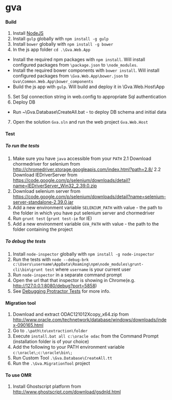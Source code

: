 gva
======

#### Build

1. Install [NodeJS](http://nodejs.org/)
2. Install `gulp` globally with `npm install -g gulp`
3. Install `bower` globally with `npm install -g bower`
4. In the js app folder `cd .\Gva.Web.App`
  * Install the required npm packages with `npm install`. Will install configured packages from `\package.json` to `\node_modules`.
  * Install the required bower components with `bower install`. Will install configured packages from `\Gva.Web.App\bower.json` to `Gva\Common.Web.App\bower_components`
  * Build the js app with `gulp`. Will build and deploy it in \Gva.Web.Host\App
5. Set Sql connection string in web.config to appropriate Sql authentication
6. Deploy DB
  * Run ~\Gva.Database\CreateAll.bat - to deploy DB schema and initial data
7. Open the solution `Gva.sln` and run the web project `Gva.Web.Host`

#### Test

##### To run the tests
1. Make sure you have `java` accessible from your `PATH`
2.1 Download chormedriver for selenium from http://chromedriver.storage.googleapis.com/index.html?path=2.8/
2.2 Download IEDriverServer from https://code.google.com/p/selenium/downloads/detail?name=IEDriverServer_Win32_2.39.0.zip
3. Download selenium server from https://code.google.com/p/selenium/downloads/detail?name=selenium-server-standalone-2.39.0.jar
4. Add a new environment variable `SELENIUM_PATH` with value -  the path to the folder in which you have put selenium server and chormedriver
5. Run `grunt test` (`grunt test-ie` for IE)
6. Add a new environment variable `GVA_PATH` with value -  the path to the folder containing the project

##### To debug the tests
1. Install `node-inspector` globally with `npm install -g node-inspector`
2. Run the tests with
`node --debug-brk c:\Users\username\AppData\Roaming\npm\node_modules\grunt-cli\bin\grunt test`
where `username` is your current user
3. Run `node-inspector` in a separate command prompt
4. Open the url that that inspector is showing in Chrome(e.g. http://127.0.0.1:8080/debug?port=5858)
5. See [Debugging Protractor Tests](https://github.com/angular/protractor/blob/master/docs/debugging.md) for more info.

#### Migration tool
1. Download and extract ODAC121012Xcopy_x64.zip from http://www.oracle.com/technetwork/database/windows/downloads/index-090165.html
2. Go to `.\path\to\extraction\folder`
3. Execute `install.bat all c:\oracle odac` from the Command Prompt (installation folder is of your choice)
4. Add the following to your PATH environment variable
`c:\oracle\;c:\oracle\bin\;`
5. Run Custom Tool `.\Gva.Database\CreateAll.tt`
6. Run the `.\Gva.MigrationTool` project

#### To use OMR 
1. Install Ghostscript platform from
http://www.ghostscript.com/download/gsdnld.html